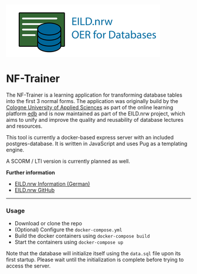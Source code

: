 ![EILD.nrw](app/src/img/Logo-mitSchrift-v2.png)
# NF-Trainer
The NF-Trainer is a learning application for transforming database tables into the first 3 normal forms. The application was originally build by the [Cologne University of Applied Sciences](https://www.th-koeln.de/) as part of the online learning platform [edb](https://edb2.gm.th-koeln.de/index) and is now maintained as part of the EILD.nrw project, which aims to unify and improve the quality and reusability of database lectures and resources. 

This tool is currently a docker-based express server with an included postgres-database. It is written in JavaScript and uses Pug as a templating engine. 

A SCORM / LTI version is currently planned as well.

**Further information**
- [EILD.nrw Information (German)](https://medien.hs-duesseldorf.de/personen/rakow/Seiten/09062020_EILD.aspx?RootFolder=%2Fpersonen%2Frakow%2FPublishingImages%2FMeldungen&FolderCTID=0x0120004A9137CD4CD45345B9F581109987E838&View=%7BC6A3F1CE-FF3B-4025-A149-D6A910C2E30B%7D#:~:text=NRW%20zur%20Erstellung%20von%20offenen,schafft%20sich%20ihre%20Werkzeuge%20selbst.)
- [EILD.nrw GitHub](https://github.com/EILD-nrw)

-----

### Usage

- Download or clone the repo
- (Optional) Configure the `docker-compose.yml`
- Build the docker containers using `docker-compose build`
- Start the containers using `docker-compose up`

Note that the database will initialize itself using the `data.sql` file upon its first startup. Please wait until the initialization is complete before trying to access the server.

